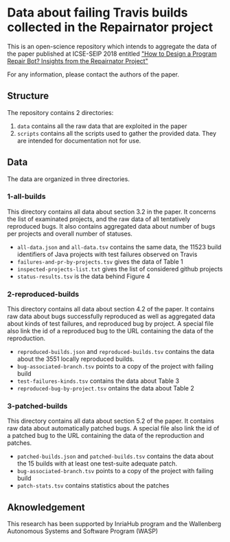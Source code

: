 # Data about failing Travis builds collected in the Repairnator project

This is an open-science repository which intends to aggregate the data of the paper published at ICSE-SEIP 2018 entitled ["How to Design a Program Repair Bot? Insights from the Repairnator Project"](https://hal.inria.fr/hal-01691496/document)

For any information, please contact the authors of the paper.

## Structure

The repository contains 2 directories:

1. `data` contains all the raw data that are exploited in the paper
2. `scripts` contains all the scripts used to gather the provided data. They are intended for documentation not for use.

## Data

The data are organized in three directories.

 
### 1-all-builds

This directory contains all data about section 3.2 in the paper. 
It concerns the list of examinated projects, and the raw data of all tentatively reproduced bugs. 
It also contains aggregated data about number of bugs per projects and overall number of statuses. 

* `all-data.json` and `all-data.tsv` contains the same data, the 11523 build identifiers of Java projects with test failures observed on Travis
* `failures-and-pr-by-projects.tsv` gives the data of Table 1
* `inspected-projects-list.txt` gives the list of considered github projects
* `status-results.tsv` is the data behind Figure 4


### 2-reproduced-builds

This directory contains all data about section 4.2 of the paper.
It contains raw data about bugs successfully reproduced as well as aggregated data about kinds of test failures, and reproduced bug by project.
A special file also link the id of a reproduced bug to the URL containing the data of the reproduction.

* `reproduced-builds.json` and `reproduced-builds.tsv` contains the data about the 3551 locally reproduced builds.
* `bug-associated-branch.tsv` points to a copy of the project with failing build
* `test-failures-kinds.tsv` contains the data about Table 3
* `reproduced-bug-by-project.tsv` ontains the data about Table 2

### 3-patched-builds

This directory contains all data about section 5.2 of the paper. 
It contains raw data about automatically patched bugs.
A special file also link the id of a patched bug to the URL containing the data of the reproduction and patches.

* `patched-builds.json` and `patched-builds.tsv` contains the data about the 15 builds with at least one test-suite adequate patch.
* `bug-associated-branch.tsv` points to a copy of the project with failing build
* `patch-stats.tsv` contains statistics about the patches

## Aknowledgement

This research has been supported by InriaHub program and the Wallenberg Autonomous Systems and Software Program (WASP)
